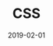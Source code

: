 ---
title: CSS
description: A list of useful patterns
type: cheatsheet
date: 2019-02-01
category: codes
---